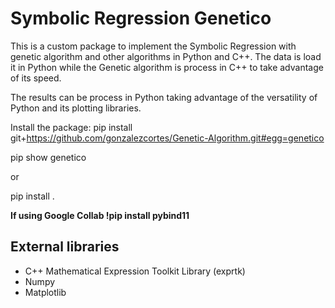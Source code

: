 <h1> Symbolic Regression Genetico </h1>

This is a custom package to implement the Symbolic Regression with genetic algorithm and other algorithms in Python and C++. The data is load it in Python while the Genetic algorithm is process in C++ to take advantage of its speed. 

The results can be process in Python taking advantage of the versatility of Python and its plotting libraries.


Install the package: pip install git+https://github.com/gonzalezcortes/Genetic-Algorithm.git#egg=genetico

pip show genetico

or 

pip install .

<p> <strong> If using Google Collab !pip install pybind11 </strong> </p>  

<h2> External libraries </h2>

<ul>
	<li> C++  Mathematical  Expression  Toolkit  Library (exprtk)</li>
	<li> Numpy </li>
	<li> Matplotlib </li>
</ul>

